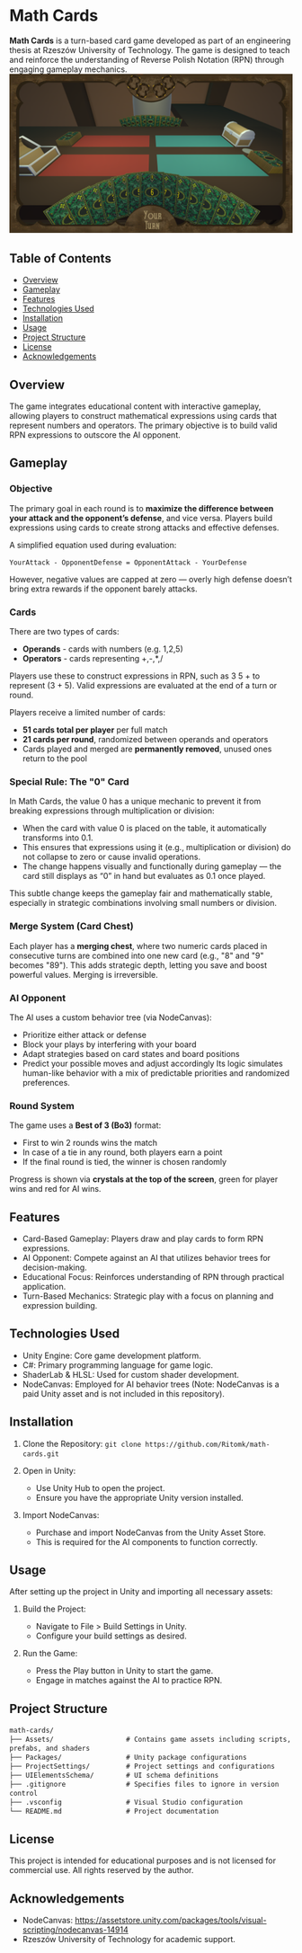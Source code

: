 # Math Cards

**Math Cards** is a turn-based card game developed as part of an engineering thesis at Rzeszów University of Technology. The game is designed to teach and reinforce the understanding of Reverse Polish Notation (RPN) through engaging gameplay mechanics.
![Screenshot of Math Cards gameplay](ReadmeImages/GameScreen.png)
## Table of Contents

- [Overview](#overview)
- [Gameplay](#gameplay)
- [Features](#features)
- [Technologies Used](#technologies-used)
- [Installation](#installation)
- [Usage](#usage)
- [Project Structure](#project-structure)
- [License](#license)
- [Acknowledgements](#acknowledgements)

## Overview

The game integrates educational content with interactive gameplay, allowing players to construct mathematical expressions using cards that represent numbers and operators. The primary objective is to build valid RPN expressions to outscore the AI opponent.

## Gameplay
### Objective
The primary goal in each round is to **maximize the difference between your attack and the opponent’s defense**, and vice versa. Players build expressions using cards to create strong attacks and effective defenses.

A simplified equation used during evaluation:
```
YourAttack - OpponentDefense = OpponentAttack - YourDefense 
```
However, negative values are capped at zero — overly high defense doesn’t bring extra rewards if the opponent barely attacks.

### Cards
There are two types of cards:
- **Operands** - cards with numbers (e.g. 1,2,5)
- **Operators** - cards representing +,-,*,/

Players use these to construct expressions in RPN, such as 3 5 + to represent (3 + 5). Valid expressions are evaluated at the end of a turn or round. 

Players receive a limited number of cards:
- **51 cards total per player** per full match
- **21 cards per round**, randomized between operands and operators
- Cards played and merged are **permanently removed**, unused ones return to the pool

### Special Rule: The "0" Card
In Math Cards, the value 0 has a unique mechanic to prevent it from breaking expressions through multiplication or division:
- When the card with value 0 is placed on the table, it automatically transforms into 0.1.
- This ensures that expressions using it (e.g., multiplication or division) do not collapse to zero or cause invalid operations.
- The change happens visually and functionally during gameplay — the card still displays as “0” in hand but evaluates as 0.1 once played.
 
This subtle change keeps the gameplay fair and mathematically stable, especially in strategic combinations involving small numbers or division.

### Merge System (Card Chest)
Each player has a **merging chest**, where two numeric cards placed in consecutive turns are combined into one new card (e.g., "8" and "9" becomes "89"). This adds strategic depth, letting you save and boost powerful values.
Merging is irreversible.

### AI Opponent
The AI uses a custom behavior tree (via NodeCanvas):
- Prioritize either attack or defense
- Block your plays by interfering with your board
- Adapt strategies based on card states and board positions
- Predict your possible moves and adjust accordingly
Its logic simulates human-like behavior with a mix of predictable priorities and randomized preferences.

### Round System
The game uses a **Best of 3 (Bo3)** format:
- First to win 2 rounds wins the match
- In case of a tie in any round, both players earn a point
- If the final round is tied, the winner is chosen randomly

Progress is shown via **crystals at the top of the screen**, green for player wins and red for AI wins.

## Features

- Card-Based Gameplay: Players draw and play cards to form RPN expressions.
- AI Opponent: Compete against an AI that utilizes behavior trees for decision-making.
- Educational Focus: Reinforces understanding of RPN through practical application.
- Turn-Based Mechanics: Strategic play with a focus on planning and expression building.

## Technologies Used

- Unity Engine: Core game development platform.
- C#: Primary programming language for game logic.
- ShaderLab & HLSL: Used for custom shader development.
- NodeCanvas: Employed for AI behavior trees (Note: NodeCanvas is a paid Unity asset and is not included in this repository).

## Installation

1. Clone the Repository:
   ```git clone https://github.com/Ritomk/math-cards.git```

2. Open in Unity:
   - Use Unity Hub to open the project.
   - Ensure you have the appropriate Unity version installed.

3. Import NodeCanvas:
   - Purchase and import NodeCanvas from the Unity Asset Store.
   - This is required for the AI components to function correctly.

## Usage

After setting up the project in Unity and importing all necessary assets:

1. Build the Project:
   - Navigate to File > Build Settings in Unity.
   - Configure your build settings as desired.

2. Run the Game:
   - Press the Play button in Unity to start the game.
   - Engage in matches against the AI to practice RPN.

## Project Structure

```
math-cards/
├── Assets/                  # Contains game assets including scripts, prefabs, and shaders
├── Packages/                # Unity package configurations
├── ProjectSettings/         # Project settings and configurations
├── UIElementsSchema/        # UI schema definitions
├── .gitignore               # Specifies files to ignore in version control
├── .vsconfig                # Visual Studio configuration
└── README.md                # Project documentation
```

## License

This project is intended for educational purposes and is not licensed for commercial use. All rights reserved by the author.

## Acknowledgements

- NodeCanvas: https://assetstore.unity.com/packages/tools/visual-scripting/nodecanvas-14914
- Rzeszów University of Technology for academic support.
